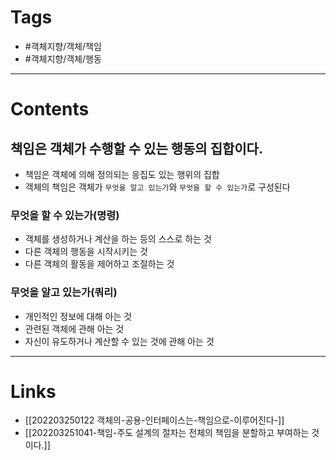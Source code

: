 # Tags 
- #객체지향/객체/책임 
- #객체지향/객체/행동 


---
# Contents 
## 책임은 객체가 수행할 수 있는 행동의 집합이다.
- 책임은 객체에 의해 정의되는 응집도 있는 행위의 집합
- 객체의 책임은 객체가 `무엇을 알고 있는가`와 `무엇을 할 수 있는가`로 구성된다

### 무엇을 할 수 있는가(명령)
  - 객체를 생성하거나 계산을 하는 등의 스스로 하는 것
  - 다른 객체의 행동을 시작시키는 것
  - 다른 객체의 활동을 제어하고 조절하는 것
### 무엇을 알고 있는가(쿼리)
  - 개인적인 정보에 대해 아는 것
  - 관련된 객체에 관해 아는 것
  - 자신이 유도하거나 계산할 수 있는 것에 관해 아는 것



---
# Links
- [[202203250122 객체의-공용-인터페이스는-책임으로-이루어진다-]]
- [[202203251041-책임-주도 설계의 절차는 전체의 책임을 분할하고 부여하는 것이다.]]


